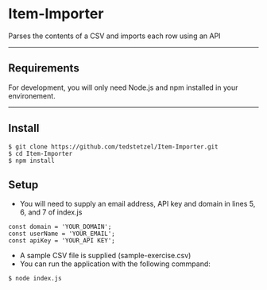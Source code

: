 # Item-Importer

Parses the contents of a CSV and imports each row using an API

---
## Requirements

For development, you will only need Node.js and npm installed in your environement.

---

## Install

    $ git clone https://github.com/tedstetzel/Item-Importer.git
    $ cd Item-Importer
    $ npm install
    
## Setup
- You will need to supply an email address, API key and domain in lines 5, 6, and 7 of index.js
```
const domain = 'YOUR_DOMAIN';
const userName = 'YOUR_EMAIL';
const apiKey = 'YOUR_API KEY';
```
- A sample CSV file is supplied (sample-exercise.csv)
- You can run the application with the following commpand: 
```
$ node index.js
```
